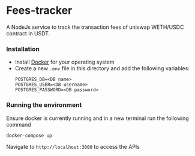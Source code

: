 # Fees-tracker
A NodeJs service to track the transaction fees of uniswap WETH/USDC contract in USDT.

### Installation

- Install [Docker](https://docs.docker.com/get-docker/) for your  operating system
- Create a new `.env` file in this directory and add the following variables:
    ```
    POSTGRES_DB=<DB name>
    POSTGRES_USER=<DB username>
    POSTGRES_PASSWORD=<DB password>
    ```

### Running the environment

Ensure docker is currently running and in a new terminal run the following command

```bash
docker-compose up
```

Navigate to `http://localhost:3000` to access the APIs
